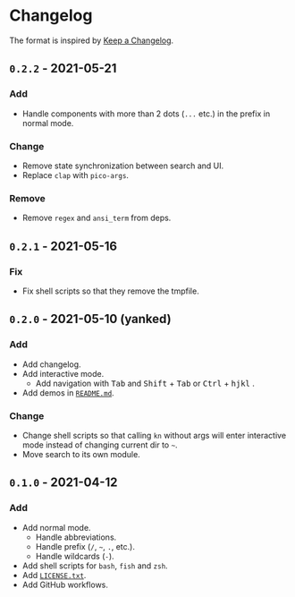 # Changelog

The format is inspired by [Keep a Changelog](https://keepachangelog.com/en/1.0.0/).

## `0.2.2` - 2021-05-21

### Add
- Handle components with more than 2 dots (`...` etc.) in the prefix in normal mode.

### Change
- Remove state synchronization between search and UI.
- Replace `clap` with `pico-args`.

### Remove
- Remove `regex` and `ansi_term` from deps.


## `0.2.1` - 2021-05-16

### Fix
- Fix shell scripts so that they remove the tmpfile.


## `0.2.0` - 2021-05-10 (yanked)

### Add
- Add changelog.
- Add interactive mode.
  - Add navigation with <kbd>Tab</kbd> and <kbd>Shift</kbd> + <kbd>Tab</kbd> or <kbd>Ctrl</kbd> + <kbd>hjkl</kbd> .
- Add demos in [`README.md`](README.md).


### Change
- Change shell scripts so that calling `kn` without args will enter interactive mode instead of changing current dir to `~`.
- Move search to its own module.


## `0.1.0` - 2021-04-12

### Add
- Add normal mode.
  - Handle abbreviations.
  - Handle prefix (`/`, `~`, `.`, etc.).
  - Handle wildcards (`-`).
- Add shell scripts for `bash`, `fish` and `zsh`.
- Add [`LICENSE.txt`](LICENSE.txt).
- Add GitHub workflows.
